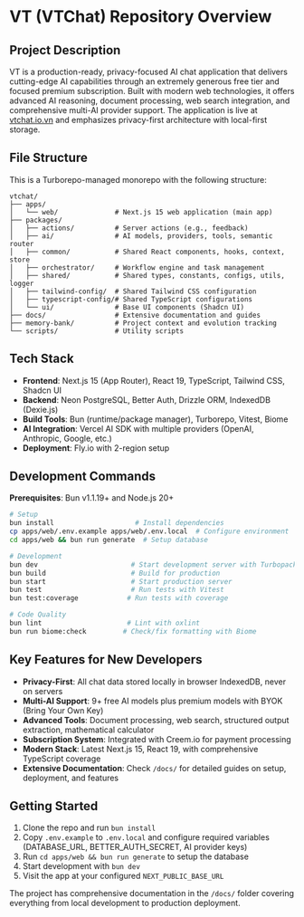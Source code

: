 # VT (VTChat) Repository Overview

## Project Description

VT is a production-ready, privacy-focused AI chat application that delivers cutting-edge AI capabilities through an extremely generous free tier and focused premium subscription. Built with modern web technologies, it offers advanced AI reasoning, document processing, web search integration, and comprehensive multi-AI provider support. The application is live at [vtchat.io.vn](https://vtchat.io.vn) and emphasizes privacy-first architecture with local-first storage.

## File Structure

This is a Turborepo-managed monorepo with the following structure:

```
vtchat/
├── apps/
│   └── web/              # Next.js 15 web application (main app)
├── packages/
│   ├── actions/          # Server actions (e.g., feedback)
│   ├── ai/               # AI models, providers, tools, semantic router
│   ├── common/           # Shared React components, hooks, context, store
│   ├── orchestrator/     # Workflow engine and task management
│   ├── shared/           # Shared types, constants, configs, utils, logger
│   ├── tailwind-config/  # Shared Tailwind CSS configuration
│   ├── typescript-config/# Shared TypeScript configurations
│   └── ui/               # Base UI components (Shadcn UI)
├── docs/                 # Extensive documentation and guides
├── memory-bank/          # Project context and evolution tracking
└── scripts/              # Utility scripts
```

## Tech Stack

- **Frontend**: Next.js 15 (App Router), React 19, TypeScript, Tailwind CSS, Shadcn UI
- **Backend**: Neon PostgreSQL, Better Auth, Drizzle ORM, IndexedDB (Dexie.js)
- **Build Tools**: Bun (runtime/package manager), Turborepo, Vitest, Biome
- **AI Integration**: Vercel AI SDK with multiple providers (OpenAI, Anthropic, Google, etc.)
- **Deployment**: Fly.io with 2-region setup

## Development Commands

**Prerequisites**: Bun v1.1.19+ and Node.js 20+

```bash
# Setup
bun install                    # Install dependencies
cp apps/web/.env.example apps/web/.env.local  # Configure environment
cd apps/web && bun run generate  # Setup database

# Development
bun dev                       # Start development server with Turbopack
bun build                     # Build for production
bun start                     # Start production server
bun test                      # Run tests with Vitest
bun test:coverage            # Run tests with coverage

# Code Quality
bun lint                     # Lint with oxlint
bun run biome:check         # Check/fix formatting with Biome
```

## Key Features for New Developers

- **Privacy-First**: All chat data stored locally in browser IndexedDB, never on servers
- **Multi-AI Support**: 9+ free AI models plus premium models with BYOK (Bring Your Own Key)
- **Advanced Tools**: Document processing, web search, structured output extraction, mathematical calculator
- **Subscription System**: Integrated with Creem.io for payment processing
- **Modern Stack**: Latest Next.js 15, React 19, with comprehensive TypeScript coverage
- **Extensive Documentation**: Check `/docs/` for detailed guides on setup, deployment, and features

## Getting Started

1. Clone the repo and run `bun install`
2. Copy `.env.example` to `.env.local` and configure required variables (DATABASE_URL, BETTER_AUTH_SECRET, AI provider keys)
3. Run `cd apps/web && bun run generate` to setup the database
4. Start development with `bun dev`
5. Visit the app at your configured `NEXT_PUBLIC_BASE_URL`

The project has comprehensive documentation in the `/docs/` folder covering everything from local development to production deployment.